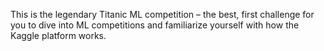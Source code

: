 This is the legendary Titanic ML competition – the best, first challenge for you to dive into ML competitions and familiarize yourself with how the Kaggle platform works.
